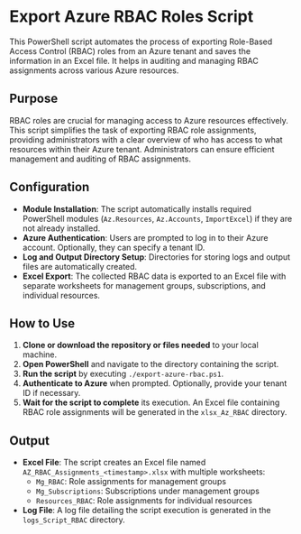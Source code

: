 Export Azure RBAC Roles Script
==============================

This PowerShell script automates the process of exporting Role-Based Access Control (RBAC) roles from an Azure tenant and saves the information in an Excel file. It helps in auditing and managing RBAC assignments across various Azure resources.

Purpose
-------

RBAC roles are crucial for managing access to Azure resources effectively. This script simplifies the task of exporting RBAC role assignments, providing administrators with a clear overview of who has access to what resources within their Azure tenant.
Administrators can ensure efficient management and auditing of RBAC assignments.

Configuration
-------------

-   **Module Installation**: The script automatically installs required PowerShell modules (`Az.Resources`, `Az.Accounts`, `ImportExcel`) if they are not already installed.
-   **Azure Authentication**: Users are prompted to log in to their Azure account. Optionally, they can specify a tenant ID.
-   **Log and Output Directory Setup**: Directories for storing logs and output files are automatically created.
-   **Excel Export**: The collected RBAC data is exported to an Excel file with separate worksheets for management groups, subscriptions, and individual resources.

How to Use
----------

1.  **Clone or download the repository or files needed** to your local machine.
2.  **Open PowerShell** and navigate to the directory containing the script.
3.  **Run the script** by executing `./export-azure-rbac.ps1`.
4.  **Authenticate to Azure** when prompted. Optionally, provide your tenant ID if necessary.
5.  **Wait for the script to complete** its execution. An Excel file containing RBAC role assignments will be generated in the `xlsx_Az_RBAC` directory.

Output
------

-   **Excel File**: The script creates an Excel file named `AZ_RBAC_Assignments_<timestamp>.xlsx` with multiple worksheets:
    -   `Mg_RBAC`: Role assignments for management groups
    -   `Mg_Subscriptions`: Subscriptions under management groups
    -   `Resources_RBAC`: Role assignments for individual resources
-   **Log File**: A log file detailing the script execution is generated in the `logs_Script_RBAC` directory.

 
